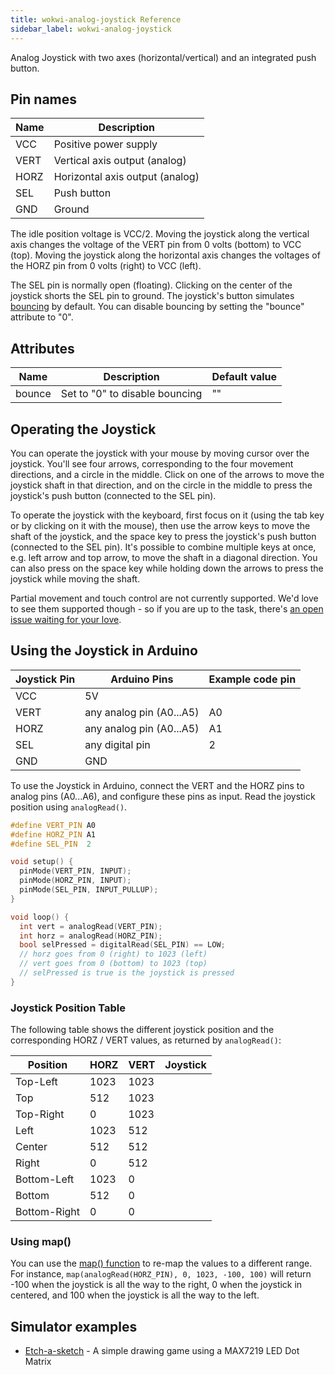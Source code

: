 ```yaml
---
title: wokwi-analog-joystick Reference
sidebar_label: wokwi-analog-joystick
---
```


Analog Joystick with two axes (horizontal/vertical) and an integrated push button.

<wokwi-analog-joystick />

## Pin names

| Name | Description                     |
| ---- | ------------------------------- |
| VCC  | Positive power supply           |
| VERT | Vertical axis output (analog)   |
| HORZ | Horizontal axis output (analog) |
| SEL  | Push button                     |
| GND  | Ground                          |

The idle position voltage is VCC/2. Moving the joystick along the vertical axis changes the voltage of the VERT pin from 0 volts (bottom) to VCC (top). Moving the joystick along the horizontal axis changes the voltages of the HORZ pin from 0 volts (right) to VCC (left).

The SEL pin is normally open (floating). Clicking on the center of the joystick shorts the SEL pin to ground. The joystick's button simulates [bouncing](wokwi-pushbutton-bouncing) by default. You can disable bouncing by setting the "bounce" attribute to "0".

## Attributes

| Name   | Description                    | Default value |
| ------ | ------------------------------ | ------------- |
| bounce | Set to "0" to disable bouncing | ""            |

## Operating the Joystick

You can operate the joystick with your mouse by moving cursor over the joystick. You'll see four arrows, corresponding to the four movement directions,
and a circle in the middle. Click on one of the arrows to move the joystick shaft in that direction, and on the circle in the middle to press the
joystick's push button (connected to the SEL pin).

To operate the joystick with the keyboard, first focus on it (using the tab key or by clicking on it with the mouse), then use the arrow keys to move
the shaft of the joystick, and the space key to press the joystick's push button (connected to the SEL pin). It's possible to combine multiple keys
at once, e.g. left arrow and top arrow, to move the shaft in a diagonal direction. You can also press on the space key while holding down the arrows
to press the joystick while moving the shaft.

Partial movement and touch control are not currently supported. We'd love to see them supported though - so if you are up to the task, there's [an open issue waiting for your love](https://github.com/wokwi/wokwi-elements/issues/62).

## Using the Joystick in Arduino

| Joystick Pin | Arduino Pins             | Example code pin |
| ------------ | ------------------------ | ---------------- |
| VCC          | 5V                       |                  |
| VERT         | any analog pin (A0...A5) | A0               |
| HORZ         | any analog pin (A0...A5) | A1               |
| SEL          | any digital pin          | 2                |
| GND          | GND                      |                  |

To use the Joystick in Arduino, connect the VERT and the HORZ pins to analog pins (A0...A6), and configure these pins as input. Read the joystick position using `analogRead()`.

```cpp
#define VERT_PIN A0
#define HORZ_PIN A1
#define SEL_PIN  2

void setup() {
  pinMode(VERT_PIN, INPUT);
  pinMode(HORZ_PIN, INPUT);
  pinMode(SEL_PIN, INPUT_PULLUP);
}

void loop() {
  int vert = analogRead(VERT_PIN);
  int horz = analogRead(HORZ_PIN);
  bool selPressed = digitalRead(SEL_PIN) == LOW;
  // horz goes from 0 (right) to 1023 (left)
  // vert goes from 0 (bottom) to 1023 (top)
  // selPressed is true is the joystick is pressed
}
```

### Joystick Position Table

The following table shows the different joystick position and the corresponding HORZ / VERT values, as returned by `analogRead()`:

| Position     | HORZ | VERT | Joystick                                                   |
| ------------ | ---- | ---- | ---------------------------------------------------------- |
| Top-Left     | 1023 | 1023 | <wokwi-analog-joystick xValue="1" yValue="1" disabled />   |
| Top          | 512  | 1023 | <wokwi-analog-joystick xValue="0" yValue="1" disabled />   |
| Top-Right    | 0    | 1023 | <wokwi-analog-joystick xValue="-1" yValue="1" disabled />  |
| Left         | 1023 | 512  | <wokwi-analog-joystick xValue="1" yValue="0" disabled />   |
| Center       | 512  | 512  | <wokwi-analog-joystick xValue="0" yValue="0" disabled />   |
| Right        | 0    | 512  | <wokwi-analog-joystick xValue="-1" yValue="0" disabled />  |
| Bottom-Left  | 1023 | 0    | <wokwi-analog-joystick xValue="1" yValue="-1" disabled />  |
| Bottom       | 512  | 0    | <wokwi-analog-joystick xValue="0" yValue="-1" disabled />  |
| Bottom-Right | 0    | 0    | <wokwi-analog-joystick xValue="-1" yValue="-1" disabled /> |

### Using map()

You can use the [map() function](https://www.arduino.cc/reference/en/language/functions/math/map/) to re-map the values to a different range.
For instance, `map(analogRead(HORZ_PIN), 0, 1023, -100, 100)` will return -100 when the joystick is all the way to the right, 0 when the joystick
in centered, and 100 when the joystick is all the way to the left.

## Simulator examples

- [Etch-a-sketch](https://wokwi.com/arduino/projects/296234816685212169) - A simple drawing game using a MAX7219 LED Dot Matrix

